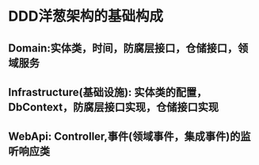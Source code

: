 # DDD洋葱架构的基础构成

## Domain:实体类，时间，防腐层接口，仓储接口，领域服务

## Infrastructure(基础设施): 实体类的配置，DbContext，防腐层接口实现，仓储接口实现

## WebApi: Controller,事件(领域事件，集成事件)的监听响应类
